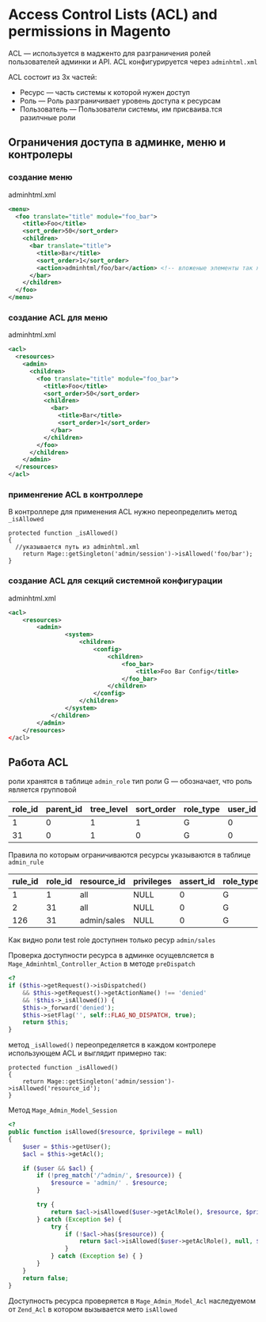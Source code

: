 # Access Control Lists (ACL) and permissions in Magento

ACL — используется в мадженто для разграничения ролей пользователей админки и API. ACL конфигурируется через `adminhtml.xml`

ACL состоит из 3х частей:

  * Ресурс — часть системы к которой нужен доступ
  * Роль — Роль разграничивает уровень доступа к ресурсам
  * Пользователь — Пользователи системы, им присваива.тся разилчные роли

## Ограничения доступа в админке, меню и контролеры

### создание меню

adminhtml.xml

```xml
<menu>
  <foo translate="title" module="foo_bar">
    <title>Foo</title>
    <sort_order>50</sort_order>
    <children>
      <bar translate="title">
        <title>Bar</title>
        <sort_order>1</sort_order>
        <action>adminhtml/foo/bar</action> <!-- вложеные элементы так же задаются через ноду <children> -->
      </bar>
    </children>
  </foo>
</menu>
```

### создание ACL для меню

adminhtml.xml

```xml
<acl>
  <resources>
    <admin>
      <children>
        <foo translate="title" module="foo_bar">
          <title>Foo</title>
          <sort_order>50</sort_order>
          <children>
            <bar>
              <title>Bar</title>
              <sort_order>1</sort_order>
            </bar>
          </children>
        </foo>
      </children>
    </admin>
  </resources>
</acl>
```

### применгение ACL в контроллере

В контроллере для применения ACL нужно переопределить метод `_isAllowed`

```
protected function _isAllowed()
{
  //указывается путь из adminhtml.xml
    return Mage::getSingleton('admin/session')->isAllowed('foo/bar');
}
```

### создание ACL для секций системной конфигурации

adminhtml.xml

```xml
<acl>
    <resources>
        <admin>
                <system>
                    <children>
                        <config>
                            <children>
                                <foo_bar>
                                    <title>Foo Bar Config</title>
                                </foo_bar>
                            </children>
                        </config>
                    </children>
                </system>
            </children>
        </admin>
    </resources>
</acl>
```

## Работа ACL

роли хранятся в таблице `admin_role`
тип роли G — обозначает, что роль является групповой

| role_id | parent_id | tree_level | sort_order | role_type |	user_id |   role_name    |
| :------ | :-------- | :--------- | :--------- | :-------- | :------ | :------------- |
|  1      |    0      |      1     |     1      |    G      |     0   | Administrators |
|  31     |    0      |      1     |     0      |    G      |     0   | test role      |


Правила по которым ограничиваются ресурсы указываются в таблице `admin_rule`

| rule_id | role_id   | resource_id | privileges | assert_id | role_type | permission |
| :------ | :-------- | :---------  | :--------- | :-------- | :-------- | :--------- |
|  1      |    1      |     all     |     NULL   |    0      |     G     |    allow   |
|  2      |    31     |     all     |     NULL   |    0      |     G     |    deny    |
|  126    |    31     | admin/sales |     NULL   |    0      |     G     |    allow   |

Как видно роли  test role доступнен только ресур `admin/sales`


Проверка доступности ресурса в админке осущевлсяется в `Mage_Adminhtml_Controller_Action` в методе `preDispatch`

```php
<?
if ($this->getRequest()->isDispatched()
    && $this->getRequest()->getActionName() !== 'denied'
    && !$this->_isAllowed()) {
    $this->_forward('denied');
    $this->setFlag('', self::FLAG_NO_DISPATCH, true);
    return $this;
}
```

метод `_isAllowed()` переопределяется в каждом контролере использующем ACL и выглядит примерно так:

```
protected function _isAllowed()
{
    return Mage::getSingleton('admin/session')->isAllowed('resource_id');
}
```

Метод `Mage_Admin_Model_Session`

```php
<?
public function isAllowed($resource, $privilege = null)
{
    $user = $this->getUser();
    $acl = $this->getAcl();

    if ($user && $acl) {
        if (!preg_match('/^admin/', $resource)) {
            $resource = 'admin/' . $resource;
        }

        try {
            return $acl->isAllowed($user->getAclRole(), $resource, $privilege);
        } catch (Exception $e) {
            try {
                if (!$acl->has($resource)) {
                    return $acl->isAllowed($user->getAclRole(), null, $privilege);
                }
            } catch (Exception $e) { }
        }
    }
    return false;
}
```

Доступность ресурса проверяется в `Mage_Admin_Model_Acl` наследуемом от `Zend_Acl` в котором вызывается мето `isAllowed`
